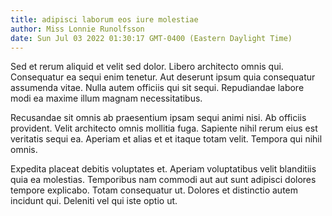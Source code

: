 ```yaml
---
title: adipisci laborum eos iure molestiae
author: Miss Lonnie Runolfsson
date: Sun Jul 03 2022 01:30:17 GMT-0400 (Eastern Daylight Time)
---
```

Sed et rerum aliquid et velit sed dolor. Libero architecto omnis qui. Consequatur ea sequi enim tenetur. Aut deserunt ipsum quia consequatur assumenda vitae. Nulla autem officiis qui sit sequi. Repudiandae labore modi ea maxime illum magnam necessitatibus.

 Recusandae sit omnis ab praesentium ipsam sequi animi nisi. Ab officiis provident. Velit architecto omnis mollitia fuga. Sapiente nihil rerum eius est veritatis sequi ea. Aperiam et alias et et itaque totam velit. Tempora qui nihil omnis.

 Expedita placeat debitis voluptates et. Aperiam voluptatibus velit blanditiis quia ea molestias. Temporibus nam commodi aut aut sunt adipisci dolores tempore explicabo. Totam consequatur ut. Dolores et distinctio autem incidunt qui. Deleniti vel qui iste optio ut.